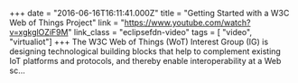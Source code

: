 +++
date = "2016-06-16T16:11:41.000Z"
title = "Getting Started with a W3C Web of Things Project"
link = "https://www.youtube.com/watch?v=xgkglOZiF9M"
link_class  = "eclipsefdn-video"
tags = [ "video", "virtualiot"]
+++
The W3C Web of Things (WoT) Interest Group (IG) is designing technological building blocks that help to complement existing IoT platforms and protocols, and thereby enable interoperability at a Web sc…